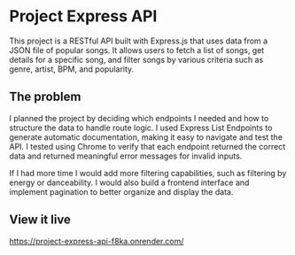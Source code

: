# Project Express API

This project is a RESTful API built with Express.js that uses data from a JSON file of popular songs. It allows users to fetch a list of songs, get details for a specific song, and filter songs by various criteria such as genre, artist, BPM, and popularity.

## The problem

I planned the project by deciding which endpoints I needed and how to structure the data to handle route logic. I used Express List Endpoints to generate automatic documentation, making it easy to navigate and test the API. I tested using Chrome to verify that each endpoint returned the correct data and returned meaningful error messages for invalid inputs.

If I had more time I would add more filtering capabilities, such as filtering by energy or danceability. I would also build a frontend interface and implement pagination to better organize and display the data.

## View it live

https://project-express-api-f8ka.onrender.com/
